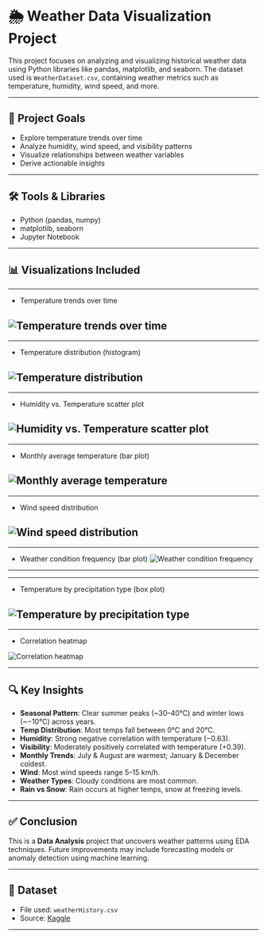 # 🌦️ Weather Data Visualization Project

This project focuses on analyzing and visualizing historical weather data using Python libraries like pandas, matplotlib, and seaborn. The dataset used is `WeatherDataset.csv`, containing weather metrics such as temperature, humidity, wind speed, and more.

---

## 📌 Project Goals

- Explore temperature trends over time
- Analyze humidity, wind speed, and visibility patterns
- Visualize relationships between weather variables
- Derive actionable insights

---

## 🛠️ Tools & Libraries

- Python (pandas, numpy)
- matplotlib, seaborn
- Jupyter Notebook

---

## 📊 Visualizations Included


---
- Temperature trends over time

![Temperature trends over time](Figs/Temperature%20Over%20Time.png)
---


---
- Temperature distribution (histogram)

![Temperature distribution](Figs/Temperature%20Distribution.png)
---


---
- Humidity vs. Temperature scatter plot

![Humidity vs. Temperature scatter plot](Figs/Himidity%20VS%20Temperature.png)
---


---
- Monthly average temperature (bar plot)

![Monthly average temperature](Figs/Average%20Monthly%20Temperature.png)
---


---
- Wind speed distribution

![Wind speed distribution](Figs/Wind%20Speed%20Distribution.png)
---


---
- Weather condition frequency (bar plot)
![Weather condition frequency](Figs/Weather%20Condition%20Count.png)
---


---
- Temperature by precipitation type (box plot)

![Temperature by precipitation type](Figs/Temperature%20By%20Precipitation%20Type.png)
---


---
- Correlation heatmap

![Correlation heatmap](Figs/Correlation%20Heatmap.png)

---

## 🔍 Key Insights

- **Seasonal Pattern**: Clear summer peaks (~30–40°C) and winter lows (~−10°C) across years.
- **Temp Distribution**: Most temps fall between 0°C and 20°C.
- **Humidity**: Strong negative correlation with temperature (−0.63).
- **Visibility**: Moderately positively correlated with temperature (+0.39).
- **Monthly Trends**: July & August are warmest; January & December coldest.
- **Wind**: Most wind speeds range 5–15 km/h.
- **Weather Types**: Cloudy conditions are most common.
- **Rain vs Snow**: Rain occurs at higher temps, snow at freezing levels.

---

## ✅ Conclusion

This is a **Data Analysis** project that uncovers weather patterns using EDA techniques. Future improvements may include forecasting models or anomaly detection using machine learning.

---

## 📁 Dataset

- File used: `weatherHistory.csv`
- Source: [Kaggle](https://www.kaggle.com/datasets/mohameddateff/weatherhistory)

---
